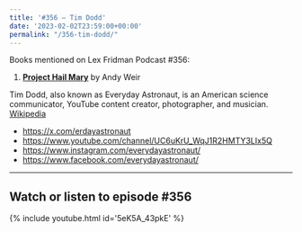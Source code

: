 ```yaml
---
title: '#356 – Tim Dodd'
date: '2023-02-02T23:59:00+00:00'
permalink: "/356-tim-dodd/"
---
```


Books mentioned on Lex Fridman Podcast #356:

1. <b><a href="https://amzn.to/3HW9Kr8" target="_blank" rel="sponsored noopener noreferrer">Project Hail Mary</a></b> by Andy Weir

Tim Dodd, also known as Everyday Astronaut, is an American science communicator, YouTube content creator, photographer, and musician. <a href="https://en.wikipedia.org/wiki/Tim_Dodd" target="_blank">Wikipedia</a>

- <a href="https://x.com/erdayastronaut" target="_blank">https://x.com/erdayastronaut</a>
- <a href="https://www.youtube.com/channel/UC6uKrU_WqJ1R2HMTY3LIx5Q" target="_blank">https://www.youtube.com/channel/UC6uKrU_WqJ1R2HMTY3LIx5Q</a>
- <a href="https://www.instagram.com/everydayastronaut/" target="_blank">https://www.instagram.com/everydayastronaut/</a>
- <a href="https://www.facebook.com/everydayastronaut/" target="_blank">https://www.facebook.com/everydayastronaut/</a>

- - - - - -

## Watch or listen to episode #356

{% include youtube.html id='5eK5A_43pkE' %}